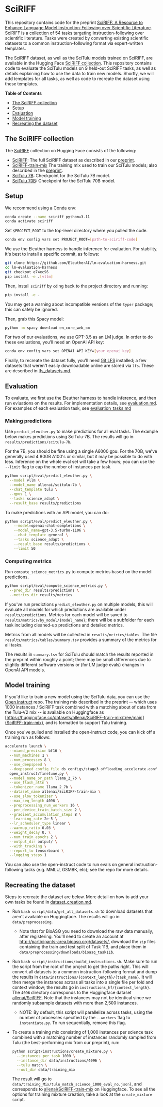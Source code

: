 # SciRIFF

This repository contains code for the preprint [SciRIFF: A Resource to Enhance Language Model Instruction-Following over Scientific Literature](https://arxiv.org/abs/2406.07835). SciRIFF is a collection of 54 tasks targeting instruction-following over scientific literature. Tasks were created by converting existing scientific datasets to a common instruction-following format via expert-written templates.

The SciRIFF dataset, as well as the SciTulu models trained on SciRIFF, are available in the Hugging Face [SciRIFF collection](https://huggingface.co/collections/allenai/sciriff-665f61ba7315e1d202e5f6bf). This repository contains code to evaluate the SciTulu models on 9 held-out SciRIFF tasks, as well as details explaining how to use the data to train new models. Shortly, we will add templates for all tasks, as well as code to recreate the dataset using these templates.

**Table of Contents**

- [The SciRIFF collection](#the-sciriff-collection)
- [Setup](#setup)
- [Evaluation](#evaluation)
- [Model training](#model-training)
- [Recreating the dataset](#recreating-the-dataset)

## The SciRIFF collection

The [SciRIFF](https://huggingface.co/collections/allenai/sciriff-665f61ba7315e1d202e5f6bf) collection on Hugging Face consists of the following:

- [SciRIFF](https://huggingface.co/datasets/allenai/SciRIFF): The full SciRIFF dataset as described in our [preprint](https://arxiv.org/abs/2406.07835).
- [SciRIFF-train-mix](https://huggingface.co/datasets/allenai/SciRIFF-train-mix) The training mix used to train our SciTulu models; also described in the [preprint](https://arxiv.org/abs/2406.07835).
- [SciTulu 7B](https://huggingface.co/allenai/scitulu-7b): Checkpoint for the SciTulu 7B model.
- [SciTulu 70B](https://huggingface.co/allenai/scitulu-70b): Checkpoint for the SciTulu 70B model.

## Setup

We recommend using a Conda env:

```bash
conda create --name sciriff python=3.11
conda activate sciriff
```

Set `$PROJECT_ROOT` to the top-level directory where you pulled the code.

```bash
conda env config vars set PROJECT_ROOT=[path-to-sciriff-code]
```

We use the Eleuther harness to handle inference for evaluation. For stability, it's best to install a specific commit, as follows:

```bash
git clone https://github.com/EleutherAI/lm-evaluation-harness.git
cd lm-evaluation-harness
git checkout e74ec96
pip install -e .[vllm]
```

Then, install `sciriff` by `cd`ing back to the project directory and running:

```bash
pip install -e .
```

You may get a warning about incompatible versions of the `typer` package; this can safely be ignored.

Then, grab this Spacy model:

```bash
python -m spacy download en_core_web_sm
```

For two of our evaluations, we use GPT-3.5 as an LM judge. In order to do these evaluations, you'll need an OpenAI API key:

```bash
conda env config vars set OPENAI_API_KEY=[your_openai_key]
```

Finally, to recreate the dataset fully, you'll need [Git LFS](https://git-lfs.com/) installed; a few datasets that weren't easily downloadable online are stored via `lfs`. These are described in [lfs_datasets.md](doc/lfs_datasets.md).

## Evaluation

To evaluate, we first use the Eleuther harness to handle inference, and then run evluations on the results. For implementation details, see [evaluation.md](doc/evaluation.md). For examples of each evaluation task, see [evaluation_tasks.md](doc/evaluation_tasks.md)

### Making predictions

Use `predict_eleuther.py` to make predictions for all eval tasks. The example below makes predictions using SciTulu-7B. The results will go in `results/predictions/scitulu-7b`.

For the 7B, you should be fine using a single A6000 gpu. For the 70B, we've generally used 4 80GB A100's or similar, but it may be possible to do with less. Inference on the whole eval set will take a few hours; you can use the `--limit` flag to cap the number of instances per task.

```bash
python script/eval/predict_eleuther.py \
  --model vllm \
  --model_name allenai/scitulu-7b \
  --chat_template tulu \
  --gpus 1 \
  --tasks science_adapt \
  --result_base results/predictions
```

To make predictions with an API model, you can do:

```bash
python script/eval/predict_eleuther.py \
    --model=openai-chat-completions \
    --model_name=gpt-3.5-turbo-1106 \
    --chat_template general \
    --tasks science_adapt \
    --result_base results/predictions \
    --limit 50
```

### Computing metrics

Run `compute_science_metrics.py` to compute metrics based on the model predictions.

```bash
python script/eval/compute_science_metrics.py \
  --pred_dir results/predictions \
  --metrics_dir results/metrics
```

If you've run predictions `predict_eleuther.py` on multiple models, this will evaluate all models for which predictions are available under `results/predictions`. Metrics for each model will be saved to `results/metrics/by_model/{model_name}`; there will be a subfolder for each task including cleaned-up predictions and detailed metrics.

Metrics from all models will be collected in `results/metrics/tables`. The file `results/metrics/tables/summary.tsv` provides a summary of the metrics for all tasks.

The results in `summary.tsv` for SciTulu should match the results reported in the preprint within roughly a point; there may be small differences due to slightly different software versions or (for LM judge evals) changes in OpenAI API models.

## Model training

If you'd like to train a new model using the SciTulu data, you can use the [Open Instruct](https://github.com/allenai/open-instruct) repo. The training mix described in the preprint -- which uses 1000 instances / SciRIFF task combined with a matching about of data from the Tulu-V2 mix -- is available on Huggingface as [https://huggingface.co/datasets/allenai/SciRIFF-train-mix/tree/main](SciRIFF-train-mix), and is formatted to support Tulu training.

Once you've pulled and installed the open-instruct code, you can kick off a training run as follows:

```bash
accelerate launch \
  --mixed_precision bf16 \
  --num_machines 1 \
  --num_processes 8 \
  --use_deepspeed \
  --deepspeed_config_file ds_configs/stage3_offloading_accelerate.conf \
  open_instruct/finetune.py \
  --model_name_or_path llama_2_7b \
  --use_flash_attn \
  --tokenizer_name llama_2_7b \
  --dataset_name allenai/SciRIFF-train-mix \
  --use_slow_tokenizer \
  --max_seq_length 4096 \
  --preprocessing_num_workers 16 \
  --per_device_train_batch_size 2 \
  --gradient_accumulation_steps 8 \
  --learning_rate 2e-5 \
  --lr_scheduler_type linear \
  --warmup_ratio 0.03 \
  --weight_decay 0. \
  --num_train_epochs 2 \
  --output_dir output/ \
  --with_tracking \
  --report_to tensorboard \
  --logging_steps 1
```

You can also use the open-instruct code to run evals on general instruction-following tasks (e.g. MMLU, GSM8K, etc); see the repo for more details.

## Recreating the dataset

Steps to recreate the dataset are below. More detail on how to add your own tasks be found in [dataset_creation.md](doc/dataset_creation.md).

- Run `bash script/data/get_all_datasets.sh` to download datasets that aren't available on Huggingface. The results will go in `data/preprocessing`.
  - Note that for BioASQ you need to download the raw data manually, after registering. You'll need to create an account at <http://participants-area.bioasq.org/datasets/>, download the `zip` files containing the train and test split of Task 11B, and place them in `data/preprocessing/downloads/bioasq_task11b`.
- Run `bash script/instructions/build_instructions.sh`. Make sure to run the script from the root of the project to get the paths right. This will convert all datasets to a common instruction-following format and dump the results in `data/instructions/{context_length}/{task_name}`. It will then merge the instances across all tasks into a single file per fold and context window; the results go in `instructions_hf/{context_length}`. The `4096` directory corresponds to the Huggingface dataset [allenai/SciRIFF](https://huggingface.co/datasets/allenai/SciRIFF). Note that the instances may not be identical since we randomly subsample datasets with more than 2,500 instances.
  - NOTE: By default, this script will parallelize across tasks, using the number of processes specified by the `--workers` flag to `instantiate.py`. To run sequentially, remove this flag.
- To create a training mix consisting of 1,000 instances per science task combined with a matching number of instances randomly sampled from Tulu (the best-performing mix from our preprint), run:

  ```bash
  python script/instructions/create_mixture.py \
    --instances_per_task 1000 \
    --instance_dir data/instructions/4096 \
    --tulu match \
    --out_dir data/training_mix
  ```

  The result will go to `data/training_Mix/tulu_match_science_1000_eval_no.jsonl`, and corresponds to [allenai/SciRIFF-train-mix](https://huggingface.co/datasets/allenai/SciRIFF-train-mix) on Huggingface. To see all the options for training mixture creation, take a look at the `create_mixture` script.
